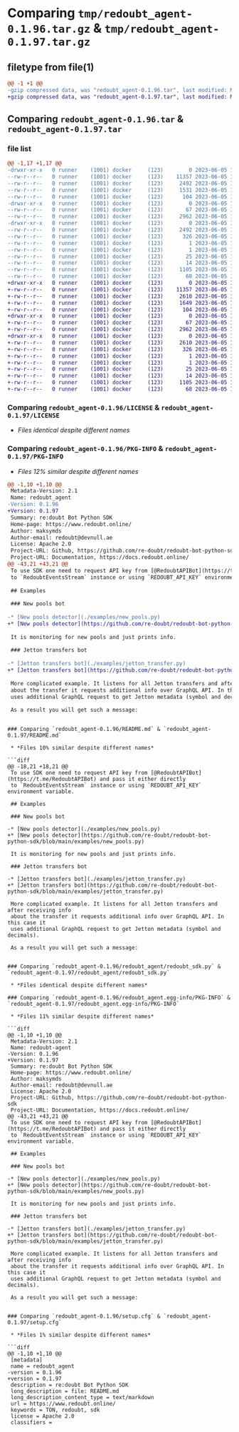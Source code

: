# Comparing `tmp/redoubt_agent-0.1.96.tar.gz` & `tmp/redoubt_agent-0.1.97.tar.gz`

## filetype from file(1)

```diff
@@ -1 +1 @@
-gzip compressed data, was "redoubt_agent-0.1.96.tar", last modified: Mon Jun  5 18:50:02 2023, max compression
+gzip compressed data, was "redoubt_agent-0.1.97.tar", last modified: Mon Jun  5 18:58:13 2023, max compression
```

## Comparing `redoubt_agent-0.1.96.tar` & `redoubt_agent-0.1.97.tar`

### file list

```diff
@@ -1,17 +1,17 @@
-drwxr-xr-x   0 runner    (1001) docker     (123)        0 2023-06-05 18:50:02.444700 redoubt_agent-0.1.96/
--rw-r--r--   0 runner    (1001) docker     (123)    11357 2023-06-05 18:49:50.000000 redoubt_agent-0.1.96/LICENSE
--rw-r--r--   0 runner    (1001) docker     (123)     2492 2023-06-05 18:50:02.444700 redoubt_agent-0.1.96/PKG-INFO
--rw-r--r--   0 runner    (1001) docker     (123)     1531 2023-06-05 18:49:50.000000 redoubt_agent-0.1.96/README.md
--rw-r--r--   0 runner    (1001) docker     (123)      104 2023-06-05 18:49:50.000000 redoubt_agent-0.1.96/pyproject.toml
-drwxr-xr-x   0 runner    (1001) docker     (123)        0 2023-06-05 18:50:02.444700 redoubt_agent-0.1.96/redoubt_agent/
--rw-r--r--   0 runner    (1001) docker     (123)       67 2023-06-05 18:49:50.000000 redoubt_agent-0.1.96/redoubt_agent/__init__.py
--rw-r--r--   0 runner    (1001) docker     (123)     2962 2023-06-05 18:49:50.000000 redoubt_agent-0.1.96/redoubt_agent/redoubt_sdk.py
-drwxr-xr-x   0 runner    (1001) docker     (123)        0 2023-06-05 18:50:02.444700 redoubt_agent-0.1.96/redoubt_agent.egg-info/
--rw-r--r--   0 runner    (1001) docker     (123)     2492 2023-06-05 18:50:02.000000 redoubt_agent-0.1.96/redoubt_agent.egg-info/PKG-INFO
--rw-r--r--   0 runner    (1001) docker     (123)      326 2023-06-05 18:50:02.000000 redoubt_agent-0.1.96/redoubt_agent.egg-info/SOURCES.txt
--rw-r--r--   0 runner    (1001) docker     (123)        1 2023-06-05 18:50:02.000000 redoubt_agent-0.1.96/redoubt_agent.egg-info/dependency_links.txt
--rw-r--r--   0 runner    (1001) docker     (123)        1 2023-06-05 18:50:02.000000 redoubt_agent-0.1.96/redoubt_agent.egg-info/not-zip-safe
--rw-r--r--   0 runner    (1001) docker     (123)       25 2023-06-05 18:50:02.000000 redoubt_agent-0.1.96/redoubt_agent.egg-info/requires.txt
--rw-r--r--   0 runner    (1001) docker     (123)       14 2023-06-05 18:50:02.000000 redoubt_agent-0.1.96/redoubt_agent.egg-info/top_level.txt
--rw-r--r--   0 runner    (1001) docker     (123)     1105 2023-06-05 18:50:02.444700 redoubt_agent-0.1.96/setup.cfg
--rw-r--r--   0 runner    (1001) docker     (123)       68 2023-06-05 18:49:50.000000 redoubt_agent-0.1.96/setup.py
+drwxr-xr-x   0 runner    (1001) docker     (123)        0 2023-06-05 18:58:13.073222 redoubt_agent-0.1.97/
+-rw-r--r--   0 runner    (1001) docker     (123)    11357 2023-06-05 18:58:03.000000 redoubt_agent-0.1.97/LICENSE
+-rw-r--r--   0 runner    (1001) docker     (123)     2610 2023-06-05 18:58:13.073222 redoubt_agent-0.1.97/PKG-INFO
+-rw-r--r--   0 runner    (1001) docker     (123)     1649 2023-06-05 18:58:03.000000 redoubt_agent-0.1.97/README.md
+-rw-r--r--   0 runner    (1001) docker     (123)      104 2023-06-05 18:58:03.000000 redoubt_agent-0.1.97/pyproject.toml
+drwxr-xr-x   0 runner    (1001) docker     (123)        0 2023-06-05 18:58:13.069222 redoubt_agent-0.1.97/redoubt_agent/
+-rw-r--r--   0 runner    (1001) docker     (123)       67 2023-06-05 18:58:03.000000 redoubt_agent-0.1.97/redoubt_agent/__init__.py
+-rw-r--r--   0 runner    (1001) docker     (123)     2962 2023-06-05 18:58:03.000000 redoubt_agent-0.1.97/redoubt_agent/redoubt_sdk.py
+drwxr-xr-x   0 runner    (1001) docker     (123)        0 2023-06-05 18:58:13.073222 redoubt_agent-0.1.97/redoubt_agent.egg-info/
+-rw-r--r--   0 runner    (1001) docker     (123)     2610 2023-06-05 18:58:13.000000 redoubt_agent-0.1.97/redoubt_agent.egg-info/PKG-INFO
+-rw-r--r--   0 runner    (1001) docker     (123)      326 2023-06-05 18:58:13.000000 redoubt_agent-0.1.97/redoubt_agent.egg-info/SOURCES.txt
+-rw-r--r--   0 runner    (1001) docker     (123)        1 2023-06-05 18:58:13.000000 redoubt_agent-0.1.97/redoubt_agent.egg-info/dependency_links.txt
+-rw-r--r--   0 runner    (1001) docker     (123)        1 2023-06-05 18:58:12.000000 redoubt_agent-0.1.97/redoubt_agent.egg-info/not-zip-safe
+-rw-r--r--   0 runner    (1001) docker     (123)       25 2023-06-05 18:58:13.000000 redoubt_agent-0.1.97/redoubt_agent.egg-info/requires.txt
+-rw-r--r--   0 runner    (1001) docker     (123)       14 2023-06-05 18:58:13.000000 redoubt_agent-0.1.97/redoubt_agent.egg-info/top_level.txt
+-rw-r--r--   0 runner    (1001) docker     (123)     1105 2023-06-05 18:58:13.073222 redoubt_agent-0.1.97/setup.cfg
+-rw-r--r--   0 runner    (1001) docker     (123)       68 2023-06-05 18:58:03.000000 redoubt_agent-0.1.97/setup.py
```

### Comparing `redoubt_agent-0.1.96/LICENSE` & `redoubt_agent-0.1.97/LICENSE`

 * *Files identical despite different names*

### Comparing `redoubt_agent-0.1.96/PKG-INFO` & `redoubt_agent-0.1.97/PKG-INFO`

 * *Files 12% similar despite different names*

```diff
@@ -1,10 +1,10 @@
 Metadata-Version: 2.1
 Name: redoubt_agent
-Version: 0.1.96
+Version: 0.1.97
 Summary: re:doubt Bot Python SDK
 Home-page: https://www.redoubt.online/
 Author: maksymds
 Author-email: redoubt@devnull.ae
 License: Apache 2.0
 Project-URL: Github, https://github.com/re-doubt/redoubt-bot-python-sdk
 Project-URL: Documentation, https://docs.redoubt.online/
@@ -43,21 +43,21 @@
 To use SDK one need to request API key from [@RedoubtAPIBot](https://t.me/RedoubtAPIBot) and pass it either directly 
 to `RedoubtEventsStream` instance or using `REDOUBT_API_KEY` environment variable.
 
 ## Examples
 
 ### New pools bot
 
-* [New pools detector](./examples/new_pools.py)
+* [New pools detector](https://github.com/re-doubt/redoubt-bot-python-sdk/blob/main/examples/new_pools.py)
 
 It is monitoring for new pools and just prints info.
 
 ### Jetton transfers bot
 
-* [Jetton transfers bot](./examples/jetton_transfer.py)
+* [Jetton transfers bot](https://github.com/re-doubt/redoubt-bot-python-sdk/blob/main/examples/jetton_transfer.py)
 
 More complicated example. It listens for all Jetton transfers and after receiving info 
 about the transfer it requests additional info over GraphQL API. In this case it
 uses additional GraphQL request to get Jetton metadata (symbol and decimals).
 
 As a result you will get such a message:
 ```
```

### Comparing `redoubt_agent-0.1.96/README.md` & `redoubt_agent-0.1.97/README.md`

 * *Files 10% similar despite different names*

```diff
@@ -18,21 +18,21 @@
 To use SDK one need to request API key from [@RedoubtAPIBot](https://t.me/RedoubtAPIBot) and pass it either directly 
 to `RedoubtEventsStream` instance or using `REDOUBT_API_KEY` environment variable.
 
 ## Examples
 
 ### New pools bot
 
-* [New pools detector](./examples/new_pools.py)
+* [New pools detector](https://github.com/re-doubt/redoubt-bot-python-sdk/blob/main/examples/new_pools.py)
 
 It is monitoring for new pools and just prints info.
 
 ### Jetton transfers bot
 
-* [Jetton transfers bot](./examples/jetton_transfer.py)
+* [Jetton transfers bot](https://github.com/re-doubt/redoubt-bot-python-sdk/blob/main/examples/jetton_transfer.py)
 
 More complicated example. It listens for all Jetton transfers and after receiving info 
 about the transfer it requests additional info over GraphQL API. In this case it
 uses additional GraphQL request to get Jetton metadata (symbol and decimals).
 
 As a result you will get such a message:
 ```
```

### Comparing `redoubt_agent-0.1.96/redoubt_agent/redoubt_sdk.py` & `redoubt_agent-0.1.97/redoubt_agent/redoubt_sdk.py`

 * *Files identical despite different names*

### Comparing `redoubt_agent-0.1.96/redoubt_agent.egg-info/PKG-INFO` & `redoubt_agent-0.1.97/redoubt_agent.egg-info/PKG-INFO`

 * *Files 11% similar despite different names*

```diff
@@ -1,10 +1,10 @@
 Metadata-Version: 2.1
 Name: redoubt-agent
-Version: 0.1.96
+Version: 0.1.97
 Summary: re:doubt Bot Python SDK
 Home-page: https://www.redoubt.online/
 Author: maksymds
 Author-email: redoubt@devnull.ae
 License: Apache 2.0
 Project-URL: Github, https://github.com/re-doubt/redoubt-bot-python-sdk
 Project-URL: Documentation, https://docs.redoubt.online/
@@ -43,21 +43,21 @@
 To use SDK one need to request API key from [@RedoubtAPIBot](https://t.me/RedoubtAPIBot) and pass it either directly 
 to `RedoubtEventsStream` instance or using `REDOUBT_API_KEY` environment variable.
 
 ## Examples
 
 ### New pools bot
 
-* [New pools detector](./examples/new_pools.py)
+* [New pools detector](https://github.com/re-doubt/redoubt-bot-python-sdk/blob/main/examples/new_pools.py)
 
 It is monitoring for new pools and just prints info.
 
 ### Jetton transfers bot
 
-* [Jetton transfers bot](./examples/jetton_transfer.py)
+* [Jetton transfers bot](https://github.com/re-doubt/redoubt-bot-python-sdk/blob/main/examples/jetton_transfer.py)
 
 More complicated example. It listens for all Jetton transfers and after receiving info 
 about the transfer it requests additional info over GraphQL API. In this case it
 uses additional GraphQL request to get Jetton metadata (symbol and decimals).
 
 As a result you will get such a message:
 ```
```

### Comparing `redoubt_agent-0.1.96/setup.cfg` & `redoubt_agent-0.1.97/setup.cfg`

 * *Files 1% similar despite different names*

```diff
@@ -1,10 +1,10 @@
 [metadata]
 name = redoubt_agent
-version = 0.1.96
+version = 0.1.97
 description = re:doubt Bot Python SDK
 long_description = file: README.md
 long_description_content_type = text/markdown
 url = https://www.redoubt.online/
 keywords = TON, redoubt, sdk
 license = Apache 2.0
 classifiers =
```

